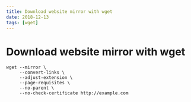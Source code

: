 ```yaml
---
title: Download website mirror with wget
date: 2018-12-13
tags: [wget]
---
```


# Download website mirror with wget

```shell
wget --mirror \
     --convert-links \
     --adjust-extension \
     --page-requisites \
     --no-parent \
     --no-check-certificate http://example.com
```
